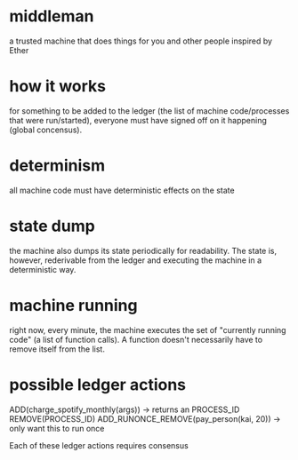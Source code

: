 # middleman
a trusted machine that does things for you and other people
inspired by Ether

# how it works
for something to be added to the ledger (the list of machine code/processes that were run/started), everyone must have signed off on it happening (global concensus).

# determinism
all machine code must have deterministic effects on the state

# state dump
the machine also dumps its state periodically for readability. The state is, however, rederivable from the ledger and executing the machine in a deterministic way.

# machine running
right now, every minute, the machine executes the set of "currently running code" (a list of function calls). A function doesn't necessarily have to remove itself from the list.

# possible ledger actions
ADD(charge_spotify_monthly(args))  -> returns an PROCESS_ID
REMOVE(PROCESS_ID)
ADD_RUNONCE_REMOVE(pay_person(kai, 20))  -> only want this to run once

Each of these ledger actions requires consensus
